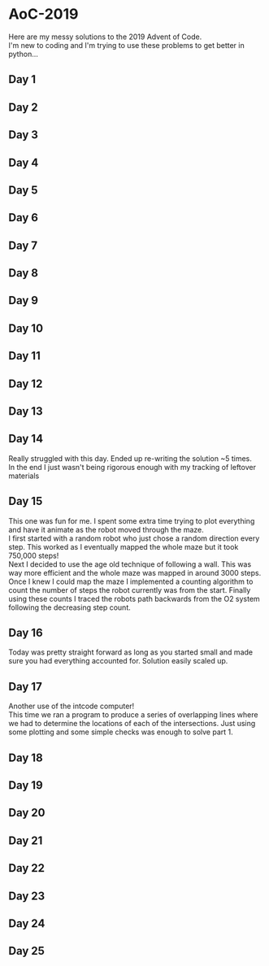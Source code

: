 # AoC-2019
Here are my messy solutions to the 2019 Advent of Code.  
I'm new to coding and I'm trying to use these problems to get better in python...

## Day 1

## Day 2

## Day 3

## Day 4

## Day 5

## Day 6

## Day 7

## Day 8

## Day 9

## Day 10

## Day 11

## Day 12

## Day 13

## Day 14
Really struggled with this day. Ended up re-writing the solution ~5 times.  
In the end I just wasn't being rigorous enough with my tracking of leftover materials

## Day 15
This one was fun for me. I spent some extra time trying to plot everything and have it animate as the robot moved through the maze.  
I first started with a random robot who just chose a random direction every step. This worked as I eventually mapped the whole maze but it took 750,000 steps!  
Next I decided to use the age old technique of following a wall. This was way more efficient and the whole maze was mapped in around 3000 steps. Once I knew I could map the maze I implemented a counting algorithm to count the number of steps the robot currently was from the start. Finally using these counts I traced the robots path backwards from the O2 system following the decreasing step count.
## Day 16
Today was pretty straight forward as long as you started small and made sure you had everything accounted for. Solution easily scaled up.
## Day 17
Another use of the intcode computer!  
This time we ran a program to produce a series of overlapping lines where we had to determine the locations of each of the intersections. Just using some plotting and some simple checks was enough to solve part 1.
## Day 18
## Day 19
## Day 20
## Day 21
## Day 22
## Day 23
## Day 24
## Day 25
